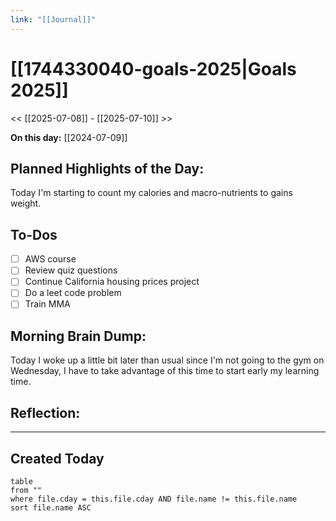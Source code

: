 ```yaml
---
link: "[[Journal]]"
---
```

# [[1744330040-goals-2025|Goals 2025]]
<< [[2025-07-08]] - [[2025-07-10]] >>

**On this day:** [[2024-07-09]]
## Planned Highlights of the Day:
Today I'm starting to count my calories and macro-nutrients to gains weight.

## To-Dos
- [ ] AWS course
- [ ] Review quiz questions
- [ ] Continue California housing prices project
- [ ] Do a leet code problem
- [ ] Train MMA

## Morning Brain Dump:
Today I woke up a little bit later than usual since I'm not going to the gym on Wednesday, I have to take advantage of this time to start early my learning time.

## Reflection:


---
## Created Today
```dataview
table
from ""
where file.cday = this.file.cday AND file.name != this.file.name
sort file.name ASC
```

